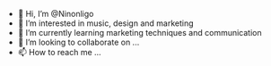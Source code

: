- 👋 Hi, I’m @Ninonligo
- 👀 I’m interested in music, design and marketing
- 🌱 I’m currently learning marketing techniques and communication
- 💞️ I’m looking to collaborate on ...
- 📫 How to reach me ...

<!---
Ninonligo/Ninonligo is a ✨ special ✨ repository because its `README.md` (this file) appears on your GitHub profile.
You can click the Preview link to take a look at your changes.
--->
